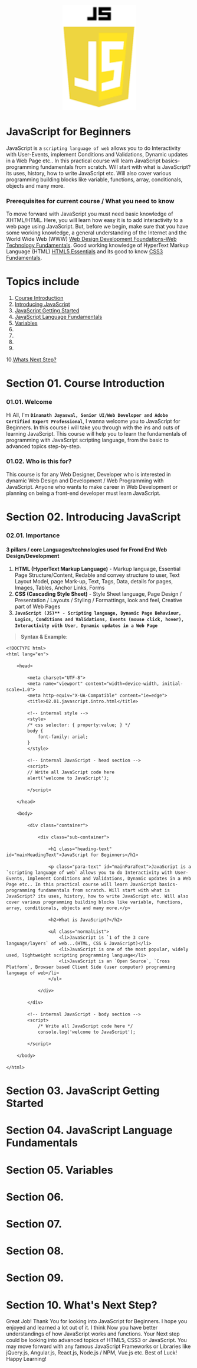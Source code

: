 <p align="center">
    <img src="_examples_javascript_beginners/assets/images/javascript_logo_4.png" alt="JavaScript logo" title="JavaScript beginners" width="200" />
</p>
    
JavaScript for Beginners
=====================
JavaScript is a `scripting language of web` allows you to do Interactivity with User-Events, implement Conditions and Validations, Dynamic updates in a Web Page etc.. In this practical course will learn JavaScript basics-programming fundamentals from scratch. Will start with what is JavaScript? its uses, history, how to write JavaScript etc. Will also cover various programming building blocks like variable, functions, array, conditionals, objects and many more.

### Prerequisites for current course / What you need to know
To move forward with JavaScript you must need basic knowledge of XHTML/HTML. Here, you will learn how easy it is to add interactivity to a web page using JavaScript. But, before we begin, make sure that you have some working knowledge, a general understanding of the Internet and the World Wide Web (WWW) [Web Design Development Foundations-Web Technology Fundamentals](https://github.com/dinanathsj29/web-design-development-fundamentals). Good working knowledge of HyperText Markup Language (HTML) [HTML5 Essentials](https://github.com/dinanathsj29/html5-essentials) and its good to know [CSS3 Fundamentals](https://github.com/dinanathsj29/css3-fundamentals).

Topics include
=====================
1. [Course Introduction](#section-01-course-introduction)
2. [Introducing JavaScript](#section-02-introducing-javascript)
3. [JavaScript Getting Started](#section-03-javascript-getting-started)
4. [JavaScript Language Fundamentals](#section-04-javascript-language-fundamentals)
5. [Variables](#section-05-variables)
6. 
7. 
8. 
9. 
10.[Whats Next Step?](#section-10-whats-next-step) 

Section 01. Course Introduction
=====================
### 01.01. Welcome
Hi All, I'm **`Dinanath Jayaswal, Senior UI/Web Developer and Adobe Certified Expert Professional`**, I wanna welcome you to JavaScript for Beginners. In this course i will take you through with the ins and outs of learning JavaScript. This course will help you to learn the fundamentals of programming with JavaScript scripting language, from the basic to advanced topics step-by-step.

### 01.02. Who is this for?
This course is for any Web Designer, Developer who is interested in dynamic Web Design and Development / Web Programming with JavaScript. Anyone who wants to make career in Web Development or planning on being a front-end developer must learn JavaScript.

Section 02. Introducing JavaScript
=====================
### 02.01. Importance
#### 3 pillars / core Languages/technologies used for Frond End Web Design/Development
1. **HTML (HyperText Markup Language)** - Markup language, Essential Page Structure/Content, Redable and convey structure to user, Text Layout Model, page Mark-up, Text, Tags, Data, details for pages, Images, Tables, Anchor Links, Forms
2. **CSS (Cascading Style Sheet)** - Style Sheet language, Page Design / Presentation / Layouts / Styling / Formattings, look and feel, Creative part of Web Pages
3. **`JavaScript (JS)** - Scripting language, Dynamic Page Behaviour, Logics, Conditions and Validations, Events (mouse click, hover), Interactivity with User, Dynamic updates in a Web Page`**

> **Syntax & Example**:
```
<!DOCTYPE html>
<html lang="en">

    <head>

        <meta charset="UTF-8">
        <meta name="viewport" content="width=device-width, initial-scale=1.0">
        <meta http-equiv="X-UA-Compatible" content="ie=edge">
        <title>02.01.javascript.intro.html</title>

        <!-- internal style -->
        <style>
        /* css selector: { property:value; } */
        body {
            font-family: arial;
        }
        </style>

        <!-- internal JavaScript - head section -->
        <script>
        // Write all JavaScript code here
        alert('welcome to JavaScript');

        </script>
    
    </head>

    <body>

        <div class="container">

            <div class="sub-container">

                <h1 class="heading-text" id="mainHeadingText">JavaScript for Beginners</h1>

                <p class="para-text" id="mainParaText">JavaScript is a `scripting language of web` allows you to do Interactivity with User-Events, implement Conditions and Validations, Dynamic updates in a Web Page etc.. In this practical course will learn JavaScript basics-programming fundamentals from scratch. Will start with what is JavaScript? its uses, history, how to write JavaScript etc. Will also cover various programming building blocks like variable, functions, array, conditionals, objects and many more.</p>

                <h2>What is JavaScript?</h2>
                
                <ul class="normalList">
                    <li>JavaScript is `1 of the 3 core language/layers` of web...(HTML, CSS & JavaScript)</li>
                    <li>JavaScript is one of the most popular, widely used, lightweight scripting programming language</li>
                    <li>JavaScript is an `Open Source`, `Cross Platform`, Browser based Client Side (user computer) programming language of web</li>
                </ul>

            </div>

        </div>

        <!-- internal JavaScript - body section -->
        <script>
            /* Write all JavaScript code here */
            console.log('welcome to JavaScript');
            
        </script>

    </body>

</html>
```

Section 03. JavaScript Getting Started
=====================


Section 04. JavaScript Language Fundamentals
=====================


Section 05. Variables
=====================


Section 06. 
=====================   


Section 07. 
=====================   


Section 08. 
=====================   


Section 09. 
=====================   


Section 10. What's Next Step?
=====================
Great Job! Thank You for looking into JavaScript for Beginners. I hope you enjoyed and learned a lot out of it. I think Now you have better understandings of how JavaScript works and functions. Your Next step could be looking into advanced topics of HTML5, CSS3 or JavaScript. You may move forward with any famous JavaScript Frameworks or Libraries like jQuery.js, Angular.js, React.js, Node.js / NPM, Vue.js etc. Best of Luck! Happy Learning! 
